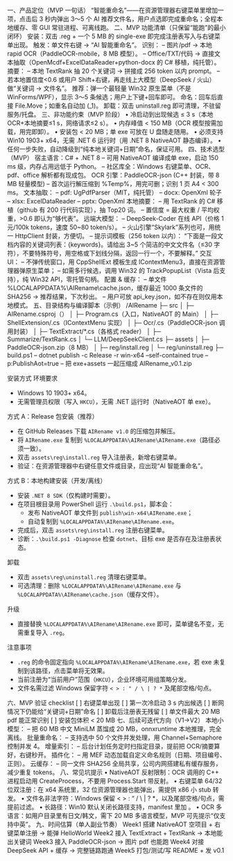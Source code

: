 一、产品定位（MVP 一句话）
“智能重命名”——在资源管理器右键菜单里增加一项，点击后 3 秒内弹出 3～5 个 AI 推荐文件名，用户点选即完成重命名；全程本地缓存、零 GUI 常驻进程、可离线跑。
二、MVP 功能清单（只保留“能跑”的最小闭环）
安装：双击 .reg + 一个 5 MB 的 single-exe 即完成注册表写入与右键菜单出现。
触发：单文件右键 → “AI 智能重命名”。
识别：
– 图片/pdf → 本地 rapid OCR（PaddleOCR-mobile，8 MB 模型）。
– Office/TXT/代码 → 直接文本抽取（OpenMcdf+ExcelDataReader+python-docx 的 C# 移植，纯托管）。
摘要：
– 本地 TextRank 抽 20 个关键词 → 拼接成 256 token 以内 prompt。
– 若本地置信度<0.6 或用户 Shift+右键，再走线上大模型（DeepSeek / 火山）做“关键词 → 文件名”。
推荐：弹一个最轻量 Win32 原生菜单（不是 WinForms/WPF），显示 3～5 条候选；用户上下键+回车即可。
命名：回车后直接 File.Move；如重名自动加 (_1)。
卸载：双击 uninstall.reg 即可清理，不驻留服务/托盘。
三、非功能约束（MVP 阶段）
• 冷启动到出现候选 ≤ 3 s（本地 OCR+本地摘要≤1 s，网络请求≤2 s）。
• 内存峰值 < 150 MB（OCR 模型按需加载，用完即卸）。
• 安装包 < 20 MB；单 exe 可放在 U 盘随走随用。
• 必须支持 Win10 1903+ x64，无需 .NET 6 运行时（用 .NET 8 NativeAOT 静态编译）。
• 任何一步失败，自动降级到“纯本地关键词+日期”命名，保证可用。
四、技术选型（MVP）
宿主语言：C# + .NET 8
– 可用 NativeAOT 编译成单 exe，启动 150 ms 级，内存占用远低于 Python。
– 社区库全：Windows 右键菜单、OCR、pdf、office 解析都有现成包。
OCR 引擎：PaddleOCR-json (C++ 封装，带 8 MB 轻量模型)
– 首次运行解压缩到 %Temp%，用完可删；识别 1 页 A4 < 300 ms。
文本抽取：
– pdf: UgPdfParser（MIT，纯托管）
– docx: OpenXml 轮子
– xlsx: ExcelDataReader
– pptx: OpenXml
本地摘要：
– 用 TextRank 的 C# 移植（github 有 200 行代码实现），抽 Top20 词。
– 置信度 = 最大权重 / 平均权重，>0.6 即认为“够代表”。
远端大模型：
– DeepSeek-Coder 在线 API（价格 1 元/100k tokens，速度 50~80 token/s）。
– 火山引擎“Skylark”系列也可，用统一 HttpClient 封装，方便切。
– 提示词模板（256 token 以内）：
“下面是一段文档内容的关键词列表：{keywords}。请给出 3~5 个简洁的中文文件名（≤30 字符），不要特殊符号，用空格或下划线分隔，返回一行一个，不要解释。”
交互 UI：
– 不弹传统窗口，用 CppShellExt 模板生成 IContextMenu3，直接在资源管理器弹原生菜单；
– 如需多行候选，调用 Win32 的 TrackPopupList（Vista 后支持），纯 Win32 API，零托管句柄。
配置 & 缓存：
– 单文件 %LOCALAPPDATA%\AIRename\cache.json，缓存最近 1000 条文件的 SHA256 → 推荐结果，下次秒出。
– 用户可放 api_key.json，如不存在则仅用本地模式。
五、目录结构与编译脚本（示例）
/AIRename
├─ src
│  ├─ AIRename.csproj（<PublishAot>）
│  ├─ Program.cs（入口，NativeAOT 的 Main）
│  ├─ ShellExtension/.cs（IContextMenu 实现）
│  ├─ Ocr/.cs（PaddleOCR-json 调用封装）
│  ├─ TextExtract/*.cs（各格式 reader）
│  ├─ Summarize/TextRank.cs
│  └─ LLM/DeepSeekClient.cs
├─ assets
│  ├─ PaddleOCR-json.zip（8 MB）
│  ├─ reg/install.reg
│  └─ reg/uninstall.reg
├─ build.ps1
– dotnet publish -c Release -r win-x64 –self-contained true –p:PublishAot=true
– 把 exe+assets 一起压缩成 AIRename_v0.1.zip

安装方式
环境要求
- Windows 10 1903+ x64。
- 无需管理员权限（写入 `HKCU`），无需 .NET 运行时（NativeAOT 单 exe）。

方式 A：Release 包安装（推荐）
- 在 GitHub Releases 下载 `AIRename v1.0` 的压缩包并解压。
- 将 `AIRename.exe` 复制到 `%LOCALAPPDATA%\AIRename\AIRename.exe`（路径必须一致）。
- 双击 `assets\reg\install.reg` 导入注册表，新增右键菜单。
- 验证：在资源管理器中右键任意文件或目录，应出现“AI 智能重命名”。

方式 B：本地构建安装（开发/离线）
- 安装 `.NET 8 SDK`（仅构建时需要）。
- 在项目根目录用 PowerShell 运行 `.\build.ps1`，脚本会：
  - 发布 NativeAOT 单文件到 `publish\win-x64\AIRename.exe`；
  - 自动复制到 `%LOCALAPPDATA%\AIRename\AIRename.exe`。
- 完成后，双击 `assets\reg\install.reg` 注册右键菜单。
- 诊断：`.\build.ps1 -Diagnose` 检查 `dotnet`、目标 exe 是否存在及注册表状态。

卸载
- 双击 `assets\reg\uninstall.reg` 清理右键菜单。
- 可选清理：删除 `%LOCALAPPDATA%\AIRename\AIRename.exe` 与 `%LOCALAPPDATA%\AIRename\cache.json`（缓存文件）。

升级
- 直接替换 `%LOCALAPPDATA%\AIRename\AIRename.exe` 即可，菜单键名不变，无需重复导入 `.reg`。

注意事项
- `.reg` 的命令固定指向 `%LOCALAPPDATA%\AIRename\AIRename.exe`，若 exe 未复制到该路径，点击菜单将无效果。
- 当前注册为“当前用户”范围（`HKCU`），企业环境可用组策略分发。
- 文件名需过滤 Windows 保留字符 `< > : " / \ | ? *` 及尾部空格/句点。

六、MVP 验证 checklist
[ ] 右键菜单出现
[ ] 第一次冷启动 3 s 内出候选
[ ] 断网情况下仍能给“关键词+日期”命名
[ ] 卸载后注册表无残留
[ ] 单文件最大 20 MB pdf 能正常识别
[ ] 安装包体积 < 20 MB
七、后续可迭代方向（V1→V2）
本地小模型：
– 把 60 MB 中文 MiniLM 蒸馏成 20 MB，onnxruntime 本地推理，完全离线。
批量重命名：
– 支持选中 50 个文件并发处理，用 Channel+Semaphore 控制并发 4。
增量索引：
– 后台计划任务定时扫指定目录，提前把 OCR/摘要算好，右键秒开。
插件化：
– 用 MEF 动态加载自定义命名规则（日期、项目编号、正则）。
云缓存：
– 同一文件 SHA256 全局共享，公司内网搭建私有缓存服务，减少重复 tokens。
八、常见坑提示
• NativeAOT 反射限制：OCR 调用的 C++ 进程启动用 CreateProcess，不要用 Process.Start 带反射。
• 右键菜单 64/32 位双注册：在 x64 系统里，32 位资源管理器也能弹出，需提供 x86 小 stub 转发。
• 文件名非法字符：Windows 保留 < > : “ / \ | ? *，以及尾部空格/句点，需提前过滤。
• 长路径：Win10 默认关闭长路径支持，manifest 里加 <longPathAware>。
• OCR 多语言：如用户目录里有日文/韩文，需下 20 MB 多语言模型，MVP 可先提示“仅支持中英”。
九、时间估算（单人副业节奏）
Week1  搭建 NativeAOT 空项目 + 右键菜单注册 → 能弹 HelloWorld
Week2  接入 TextExtract + TextRank → 本地能出关键词
Week3  接入 PaddleOCR-json → 图片 pdf 也能跑
Week4  对接 DeepSeek API + 缓存 → 完整链路跑通
Week5  打包/测试/写 README + 发 v0.1
